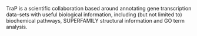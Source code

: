 TraP is a scientific collaboration based around annotating gene transcription data-sets with useful biological information, including (but not limited to) biochemical pathways, SUPERFAMILY structural information and GO term analysis.
